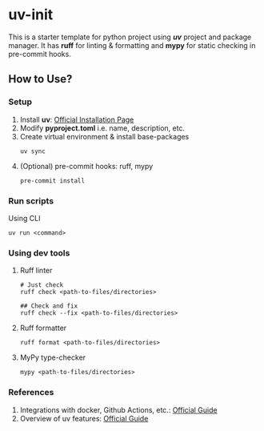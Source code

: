 # uv-init
This is a starter template for python project using ***uv*** project and package manager.
It has **ruff** for linting & formatting and  **mypy** for static checking in pre-commit hooks.   

## How to Use?

### Setup
1. Install **uv**: [Official Installation Page](https://docs.astral.sh/uv/getting-started/installation/)
2. Modify **pyproject.toml** i.e. name, description, etc.
3. Create virtual environment & install base-packages
    ```shell
    uv sync
    ```
4. (Optional) pre-commit hooks: ruff, mypy
    ```shell
    pre-commit install
    ```

### Run scripts
Using CLI  
```shell
uv run <command>
```

### Using dev tools
1. Ruff linter
    ```shell
    # Just check
    ruff check <path-to-files/directories>
    
    ## Check and fix
    ruff check --fix <path-to-files/directories>
    ```
2. Ruff formatter
   ```shell
   ruff format <path-to-files/directories>
   ```
3. MyPy type-checker
   ```shell
   mypy <path-to-files/directories>
   ```

### References
1. Integrations with docker, Github Actions, etc.: [Official Guide](https://docs.astral.sh/uv/guides/integration/)
2. Overview of uv features: [Official Guide](https://docs.astral.sh/uv/getting-started/features/)